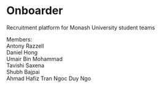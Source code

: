 # Onboarder
Recruitment platform for Monash University student teams


Members: <br />
Antony Razzell <br />
Daniel Hong <br />
Umair Bin Mohammad <br />
Tavishi Saxena <br />
Shubh Bajpai <br />
Ahmad Hafiz
Tran Ngoc Duy Ngo <br />
